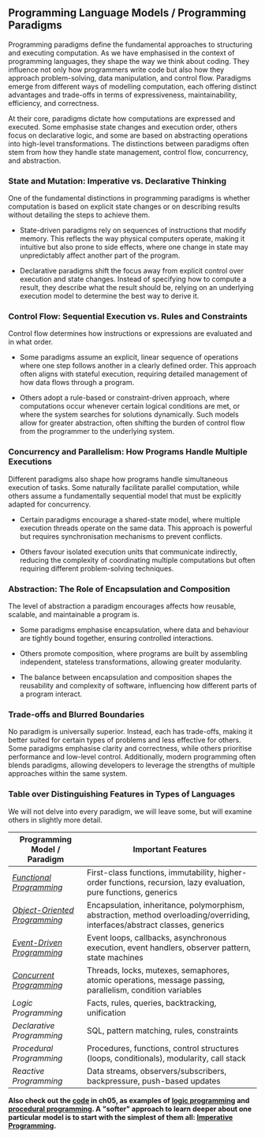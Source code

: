 
## Programming Language Models / Programming Paradigms

Programming paradigms define the fundamental approaches to structuring and executing computation.
As we have emphasised in the context of programming languages, they shape the way we think about
coding. They influence not only how programmers write code but also how they approach problem-solving,
data manipulation, and control flow. Paradigms emerge from different ways of modelling computation,
each offering distinct advantages and trade-offs in terms of expressiveness, maintainability,
efficiency, and correctness.

At their core, paradigms dictate how computations are expressed and executed. Some emphasise state
changes and execution order, others focus on declarative logic, and some are based on abstracting
operations into high-level transformations. The distinctions between paradigms often stem from how
they handle state management, control flow, concurrency, and abstraction.


### State and Mutation: Imperative vs. Declarative Thinking

One of the fundamental distinctions in programming paradigms is whether computation is based on
explicit state changes or on describing results without detailing the steps to achieve them.

- State-driven paradigms rely on sequences of instructions that modify memory. This reflects
  the way physical computers operate, making it intuitive but also prone to side effects,
  where one change in state may unpredictably affect another part of the program.

- Declarative paradigms shift the focus away from explicit control over execution and state
  changes. Instead of specifying how to compute a result, they describe what the result should
  be, relying on an underlying execution model to determine the best way to derive it.


### Control Flow: Sequential Execution vs. Rules and Constraints

Control flow determines how instructions or expressions are evaluated and in what order.

- Some paradigms assume an explicit, linear sequence of operations where one step follows
  another in a clearly defined order. This approach often aligns with stateful execution,
  requiring detailed management of how data flows through a program.

- Others adopt a rule-based or constraint-driven approach, where computations occur whenever
  certain logical conditions are met, or where the system searches for solutions dynamically.
  Such models allow for greater abstraction, often shifting the burden of control flow from
  the programmer to the underlying system.

 
### Concurrency and Parallelism: How Programs Handle Multiple Executions

Different paradigms also shape how programs handle simultaneous execution of tasks. Some
naturally facilitate parallel computation, while others assume a fundamentally sequential
model that must be explicitly adapted for concurrency.

- Certain paradigms encourage a shared-state model, where multiple execution threads
  operate on the same data. This approach is powerful but requires synchronisation
  mechanisms to prevent conflicts.

- Others favour isolated execution units that communicate indirectly, reducing the
  complexity of coordinating multiple computations but often requiring different
  problem-solving techniques.


### Abstraction: The Role of Encapsulation and Composition

The level of abstraction a paradigm encourages affects how reusable, scalable, and
maintainable a program is.

- Some paradigms emphasise encapsulation, where data and behaviour are tightly bound
  together, ensuring controlled interactions.

- Others promote composition, where programs are built by assembling independent,
  stateless transformations, allowing greater modularity.

- The balance between encapsulation and composition shapes the reusability and
  complexity of software, influencing how different parts of a program interact.


### Trade-offs and Blurred Boundaries

No paradigm is universally superior. Instead, each has trade-offs, making it better suited for
certain types of problems and less effective for others. Some paradigms emphasise clarity and
correctness, while others prioritise performance and low-level control. Additionally, modern
programming often blends paradigms, allowing developers to leverage the strengths of multiple
approaches within the same system.

### Table over Distinguishing Features in Types of Languages

We will not delve into every paradigm, we will leave some, but will examine others in slightly
more detail.

|Programming Model / Paradigm	|Important Features|
|--|--|
|*[Functional Programming](./fp/)*	|First-class functions, immutability, higher-order functions, recursion, lazy evaluation, pure functions, generics|
|*[Object-Oriented Programming](./oo/)*	|Encapsulation, inheritance, polymorphism, abstraction, method overloading/overriding, interfaces/abstract classes, generics|
|*[Event-Driven Programming](./event/)*	|Event loops, callbacks, asynchronous execution, event handlers, observer pattern, state machines|
|*[Concurrent Programming](./concurrent/)*	|Threads, locks, mutexes, semaphores, atomic operations, message passing, parallelism, condition variables|
|*Logic Programming*	|Facts, rules, queries, backtracking, unification|
|*Declarative Programming*	|SQL, pattern matching, rules, constraints|
|*Procedural Programming*	|Procedures, functions, control structures (loops, conditionals), modularity, call stack|
|*Reactive Programming*	|Data streams, observers/subscribers, backpressure, push-based updates|

__Also check out the [code](../../ch05/code/) in ch05, as examples of
[logic programming](../../ch05/code/wam/) and [procedural programming](../../ch05/code/pl0/).
A "softer" approach to learn deeper about one particular model is to start with the simplest
of them all: [Imperative Programming](./imp/).__
